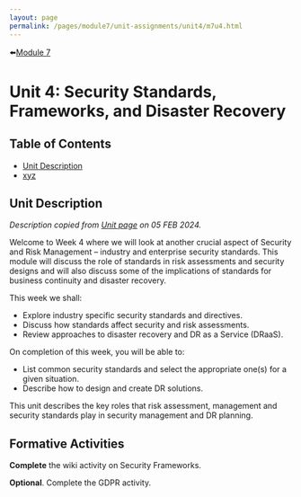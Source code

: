 ```yaml
---
layout: page
permalink: /pages/module7/unit-assignments/unit4/m7u4.html
---
```


⬅️[Module 7](/pages/module7.html)

# Unit 4: Security Standards, Frameworks, and Disaster Recovery

## Table of Contents

- [Unit Description](#unit-description)
- [xyz](/pages/module6/unit-assignments/unit4/xyz)

## Unit Description

*Description copied from [Unit page](https://www.my-course.co.uk/course/view.php?id=11272&section=10) on 05 FEB 2024.*

Welcome to Week 4 where we will look at another crucial aspect of Security and Risk Management – industry and enterprise security standards. This module will discuss the role of standards in risk assessments and security designs and will also discuss some of the implications of standards for business continuity and disaster recovery.

This week we shall:
- Explore industry specific security standards and directives.
- Discuss how standards affect security and risk assessments.
- Review approaches to disaster recovery and DR as a Service (DRaaS).

On completion of this week, you will be able to:
- List common security standards and select the appropriate one(s) for a given situation.
- Describe how to design and create DR solutions.

This unit describes the key roles that risk assessment, management and security standards play in security management and DR planning. 

## Formative Activities

**Complete** the wiki activity on Security Frameworks.

**Optional**. Complete the GDPR activity.

